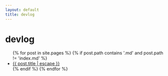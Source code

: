 ```yaml
---
layout: default
title: devlog
---
```


# devlog

<ul>
  {% for post in site.pages %}
    {% if post.path contains '.md' and post.path != 'index.md' %}
      <li><a href="/devlog{{ post.url }}">{{ post.title | escape }}</a></li>
    {% endif %}
  {% endfor %}
</ul>
